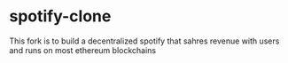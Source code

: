# spotify-clone
This fork is to build a decentralized spotify that sahres revenue with users and runs on most ethereum blockchains
